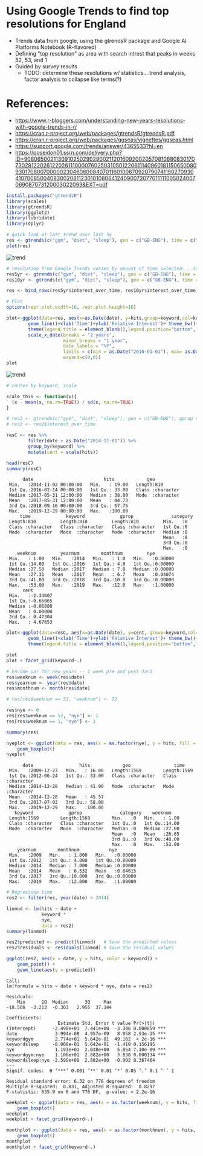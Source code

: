 # Using Google Trends to find top resolutions for England
* Trends data from google, using the gtrendsR package and Google AI Platforms Notebook (R-flavored)
* Defining "top resolution" as area with search intrest that peaks in weeks 52, 53, and 1
* Guided by survey results
  * TODO: determine these resolutions w/ statistics... trend analysis, factor analysis to collapse like terms(?)
  
# References: 
* https://www.r-bloggers.com/understanding-new-years-resolutions-with-google-trends-in-r/
* https://cran.r-project.org/web/packages/gtrendsR/gtrendsR.pdf
* https://cran.r-project.org/web/packages/ggseas/vignettes/ggseas.html
* https://support.google.com/trends/answer/4365533?hl=en
* https://poseidon01.ssrn.com/delivery.php?ID=908065002113091025029029002112016092002057081068083017073028122026122026111000076025031050122061114096018115065008093017080070000023046060084070116010087092079074119027093041070085004083002081123010108064124090072077011111005024007069087073120003022093&EXT=pdf

```R
install.packages("gtrendsR")
library(scales)
library(gtrendsR) 
library(ggplot2)
library(lubridate)
library(dplyr)
```
```R
# quick look at last trend over last 5y
res <- gtrends(c("gym", "diet", "sleep"), geo = c("GB-ENG"), time = c("today+5-y"), gprop = c("web"), onlyInterest = TRUE)
plot(res)
```
![trend](https://github.com/unterbrink/2020trends/blob/master/graphs/output_2_0.png?raw=true)
```R
# resolution from Google Trends varies by amount of time selected... so, stitch together 2 5-year ranges...
res5yr <- gtrends(c("gym", "diet", "sleep"), geo = c("GB-ENG"), time = c("2015-01-04 2020-01-05"), gprop = c("web"), onlyInterest = TRUE)
res10yr <- gtrends(c("gym", "diet", "sleep"), geo = c("GB-ENG"), time = c("2009-12-27 2014-12-28"), gprop = c("web"), onlyInterest = TRUE)

res <- bind_rows(res5yr$interest_over_time, res10yr$interest_over_time)
```
```R
# Plot
options(repr.plot.width=16, repr.plot.height=16)

plot<-ggplot(data=res, aes(x=as.Date(date), y=hits,group=keyword,col=keyword))+
        geom_line()+xlab('Time')+ylab('Relative Interest')+ theme_bw()+
        theme(legend.title = element_blank(),legend.position="bottom",legend.text=element_text(size=12))+ggtitle("Google Search Volume") +
        scale_x_date(breaks = "2 years", 
                     minor_breaks = "1 year", 
                     date_labels = "%Y",
                     limits = c(min = as.Date("2010-01-01"), max= as.Date("2020-02-15")),
                     expand=c(0,0))
plot
```
![trend](https://github.com/unterbrink/2020trends/blob/master/graphs/output_4_1.png?raw=true)
```R
# center by keyword, scale

scale_this <- function(x){
  (x - mean(x, na.rm=TRUE)) / sd(x, na.rm=TRUE)
}

# res2 <- gtrends(c("gym", "diet", "sleep"), geo = c("GB-ENG"), gprop = c("web"), onlyInterest = TRUE)
# res2 <- res2$interest_over_time

resC <- res %>%
        filter(date > as.Date("2014-11-01")) %>%
        group_by(keyword) %>%
        mutate(cent = scale(hits))

head(resC)
summary(resC)
```




          date                          hits            geo           
     Min.   :2014-11-02 00:00:00   Min.   : 19.00   Length:810        
     1st Qu.:2016-02-14 00:00:00   1st Qu.: 33.00   Class :character  
     Median :2017-05-31 12:00:00   Median : 38.00   Mode  :character  
     Mean   :2017-05-31 12:00:00   Mean   : 44.73                     
     3rd Qu.:2018-09-16 00:00:00   3rd Qu.: 57.75                     
     Max.   :2019-12-29 00:00:00   Max.   :100.00                     
         time             keyword             gprop              category
     Length:810         Length:810         Length:810         Min.   :0  
     Class :character   Class :character   Class :character   1st Qu.:0  
     Mode  :character   Mode  :character   Mode  :character   Median :0  
                                                              Mean   :0  
                                                              3rd Qu.:0  
                                                              Max.   :0  
        weeknum         yearnum        monthnum         nye         
     Min.   : 1.00   Min.   :2014   Min.   : 1.0   Min.   :0.00000  
     1st Qu.:14.00   1st Qu.:2016   1st Qu.: 4.0   1st Qu.:0.00000  
     Median :27.50   Median :2017   Median : 7.0   Median :0.00000  
     Mean   :27.31   Mean   :2017   Mean   : 6.7   Mean   :0.04074  
     3rd Qu.:41.00   3rd Qu.:2018   3rd Qu.:10.0   3rd Qu.:0.00000  
     Max.   :53.00   Max.   :2019   Max.   :12.0   Max.   :1.00000  
          cent         
     Min.   :-2.34607  
     1st Qu.:-0.66065  
     Median :-0.06888  
     Mean   : 0.00000  
     3rd Qu.: 0.47304  
     Max.   : 4.67653  



```R
plot<-ggplot(data=resC, aes(x=as.Date(date), y=cent, group=keyword,col=keyword))+
        geom_line()+xlab('Time')+ylab('Relative Interest')+ theme_bw()+
        theme(legend.title = element_blank(),legend.position="bottom",legend.text=element_text(size=12))+ggtitle("Google Search Volume")

plot
plot + facet_grid(keyword~.)
```
```R
# Encode var for new years -- 1 week pre and post Jan1
res$weeknum <- week(res$date)
res$yearnum <- year(res$date)
res$monthnum <- month(res$date)

# res[res$weeknum == 53, "weeknum"] <- 52

res$nye <- 0
res[res$weeknum == 52, "nye"] <- 1
res[res$weeknum == 1, "nye"] <- 1

summary(res)

nyeplot <- ggplot(data = res, aes(x = as.factor(nye), y = hits, fill = keyword)) +
    geom_boxplot()
nyeplot

```

          date                 hits            geo                time          
     Min.   :2009-12-27   Min.   : 16.00   Length:1569        Length:1569       
     1st Qu.:2012-06-24   1st Qu.: 33.00   Class :character   Class :character  
     Median :2014-12-28   Median : 41.00   Mode  :character   Mode  :character  
     Mean   :2014-12-28   Mean   : 45.57                                        
     3rd Qu.:2017-07-02   3rd Qu.: 58.00                                        
     Max.   :2019-12-29   Max.   :100.00                                        
       keyword             gprop              category    weeknum     
     Length:1569        Length:1569        Min.   :0   Min.   : 1.00  
     Class :character   Class :character   1st Qu.:0   1st Qu.:14.00  
     Mode  :character   Mode  :character   Median :0   Median :27.00  
                                           Mean   :0   Mean   :26.65  
                                           3rd Qu.:0   3rd Qu.:40.00  
                                           Max.   :0   Max.   :53.00  
        yearnum        monthnum           nye         
     Min.   :2009   Min.   : 1.000   Min.   :0.00000  
     1st Qu.:2012   1st Qu.: 4.000   1st Qu.:0.00000  
     Median :2014   Median : 7.000   Median :0.00000  
     Mean   :2014   Mean   : 6.532   Mean   :0.04015  
     3rd Qu.:2017   3rd Qu.:10.000   3rd Qu.:0.00000  
     Max.   :2019   Max.   :12.000   Max.   :1.00000  

```R
# Regression time
res2 <- filter(res, year(date) > 2014)

linmod <- lm(hits ~ date + 
             keyword *
             nye,
             data = res2)
summary(linmod)

res2$predicted <- predict(linmod)   # Save the predicted values
res2$residuals <- residuals(linmod) # Save the residual values

ggplot(res2, aes(x = date, y = hits, color = keyword)) + 
    geom_point() +
    geom_line(aes(y = predicted))
```


    
    Call:
    lm(formula = hits ~ date + keyword * nye, data = res2)
    
    Residuals:
        Min      1Q  Median      3Q     Max 
    -18.506  -3.213  -0.303   2.955  37.144 
    
    Coefficients:
                       Estimate Std. Error t value Pr(>|t|)    
    (Intercept)      -2.490e+01  7.441e+00  -3.346 0.000859 ***
    date              3.994e-08  4.957e-09   8.058 2.93e-15 ***
    keywordgym        2.774e+01  5.642e-01  49.162  < 2e-16 ***
    keywordsleep     -8.008e-01  5.642e-01  -1.419 0.156195    
    nye               1.193e+01  2.038e+00   5.854 7.10e-09 ***
    keywordgym:nye    1.106e+01  2.882e+00   3.838 0.000134 ***
    keywordsleep:nye -2.599e+00  2.882e+00  -0.902 0.367464    
    ---
    Signif. codes:  0 ‘***’ 0.001 ‘**’ 0.01 ‘*’ 0.05 ‘.’ 0.1 ‘ ’ 1
    
    Residual standard error: 6.32 on 776 degrees of freedom
    Multiple R-squared:  0.831,	Adjusted R-squared:  0.8297 
    F-statistic: 635.9 on 6 and 776 DF,  p-value: < 2.2e-16

```R
weekplot <- ggplot(data = res, aes(x = as.factor(weeknum), y = hits, fill = keyword)) +
    geom_boxplot()
weekplot
weekplot + facet_grid(keyword~.)

monthplot <- ggplot(data = res, aes(x = as.factor(monthnum), y = hits, fill = keyword)) +
    geom_boxplot()
monthplot
monthplot + facet_grid(keyword~.)
```
